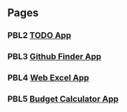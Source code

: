 ## Pages

### PBL2 [TODO App](https://devkeon.github.io/goorm_PBL_FrontEnd/PBL2)

### PBL3 [Github Finder App](https://devkeon.github.io/goorm_PBL_FrontEnd/PBL3)

### PBL4 [Web Excel App](https://devkeon.github.io/goorm_PBL_FrontEnd/PBL4)

### PBL5 [Budget Calculator App](https://devkeon.github.io/goorm_PBL_FrontEnd/PBL5_deploy)
